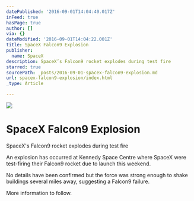 ```yaml
---
datePublished: '2016-09-01T14:04:40.017Z'
inFeed: true
hasPage: true
author: []
via: {}
dateModified: '2016-09-01T14:04:22.001Z'
title: SpaceX Falcon9 Explosion
publisher:
  name: SpaceX
description: SpaceX’s Falcon9 rocket explodes during test fire
starred: true
sourcePath: _posts/2016-09-01-spacex-falcon9-explosion.md
url: spacex-falcon9-explosion/index.html
_type: Article

---
```

![](https://the-grid-user-content.s3-us-west-2.amazonaws.com/46adcd6e-6783-4f29-b638-dcae3c51bc6f.jpg)

# SpaceX Falcon9 Explosion

SpaceX's Falcon9 rocket explodes during test fire

An explosion has occurred at Kennedy Space Centre where SpaceX were test-firing their Falcon9 rocket due to launch this weekend.

No details have been confirmed but the force was strong enough to shake buildings several miles away, suggesting a Falcon9 failure.

More information to follow.